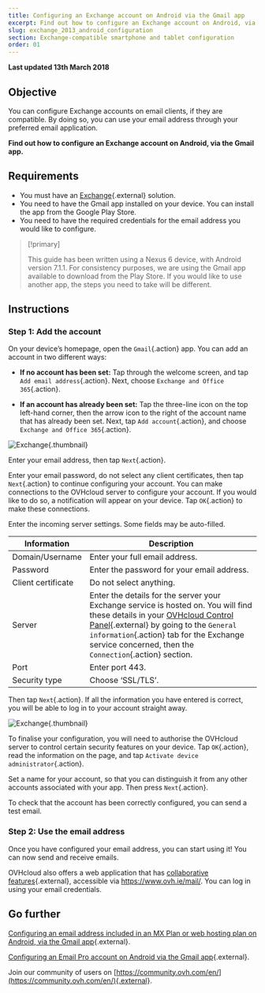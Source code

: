 ```yaml
---
title: Configuring an Exchange account on Android via the Gmail app
excerpt: Find out how to configure an Exchange account on Android, via the Gmail app
slug: exchange_2013_android_configuration
section: Exchange-compatible smartphone and tablet configuration
order: 01
---
```


**Last updated 13th March 2018**

## Objective

You can configure Exchange accounts on email clients, if they are compatible. By doing so, you can use your email address through your preferred email application.

**Find out how to configure an Exchange account on Android, via the Gmail app.**

## Requirements

- You must have an [Exchange](https://www.ovhcloud.com/en-ie/emails/){.external} solution.
- You need to have the Gmail app installed on your device. You can install the app from the Google Play Store.
- You need to have the required credentials for the email address you would like to configure.

> [!primary]
>
> This guide has been written using a Nexus 6 device, with Android version 7.1.1. For consistency purposes, we are using the Gmail app available to download from the Play Store. If you would like to use another app, the steps you need to take will be different.
>

## Instructions

### Step 1: Add the account

On your device’s homepage, open the `Gmail`{.action} app. You can add an account in two different ways:

- **If no account has been set:** Tap through the welcome screen, and tap `Add email address`{.action}. Next, choose `Exchange and Office 365`{.action}. 

- **If an account has already been set:** Tap the three-line icon on the top left-hand corner, then the arrow icon to the right of the account name that has already been set. Next, tap `Add account`{.action}, and choose `Exchange and Office 365`{.action}. 

![Exchange](images/configuration-exchange-gmail-application-android-step1.png){.thumbnail}

Enter your email address, then tap `Next`{.action}.

Enter your email password, do not select any client certificates, then tap `Next`{.action} to continue configuring your account. You can make connections to the OVHcloud server to configure your account. If you would like to do so, a notification will appear on your device. Tap `OK`{.action} to make these connections.

Enter the incoming server settings. Some fields may be auto-filled.

|Information|Description| 
|---|---| 
|Domain/Username|Enter your full email address.|  
|Password|Enter the password for your email address.|
|Client certificate|Do not select anything.|
|Server|Enter the details for the server your Exchange service is hosted on. You will find these details in your [OVHcloud Control Panel](https://www.ovh.com/auth/?action=gotomanager&from=https://www.ovh.ie/&ovhSubsidiary=ie){.external} by going to the `General information`{.action} tab for the Exchange service concerned, then the `Connection`{.action} section.|
|Port|Enter port 443.|  
|Security type|Choose ‘SSL/TLS’.|

Then tap `Next`{.action}. If all the information you have entered is correct, you will be able to log in to your account straight away.

![Exchange](images/configuration-exchange-gmail-application-android-step2.png){.thumbnail}

To finalise your configuration, you will need to authorise the OVHcloud server to control certain security features on your device. Tap `OK`{.action}, read the information on the page, and tap `Activate device administrator`{.action}.

Set a name for your account, so that you can distinguish it from any other accounts associated with your app. Then press `Next`{.action}.

To check that the account has been correctly configured, you can send a test email.

### Step 2: Use the email address

Once you have configured your email address, you can start using it! You can now send and receive emails.

OVHcloud also offers a web application that has [collaborative features](https://www.ovhcloud.com/en-ie/emails/){.external}, accessible via <https://www.ovh.ie/mail/>. You can log in using your email credentials.

## Go further

[Configuring an email address included in an MX Plan or web hosting plan on Android, via the Gmail app](https://docs.ovh.com/ie/en/emails/configuration-android/){.external}.

[Configuring an Email Pro account on Android via the Gmail app](https://docs.ovh.com/ie/en/emails-pro/configuration-android/){.external}.

Join our community of users on [https://community.ovh.com/en/](https://community.ovh.com/en/){.external}.